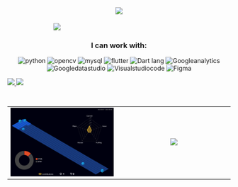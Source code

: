 <div align="center">
  <a href="https://github.com/Aryanutkarsh">
    <img src="Header profile.gif">
  </a>
</div>

<br>
<div align="Right">
  <a href="https://github.com/Aryanutkarsh">
    <img align="right" width="400" src="https://cdn.jsdelivr.net/gh/Aryanutkarsh/Aryanutkarsh/20230408_002623.png">
  </a>
</div>
<br>
<h3 align="center">I can work with:</h3>
<p align="center">
  <img src="https://www.vectorlogo.zone/logos/python/python-icon.svg" alt="python" width="55" height="55 >
  <img src="https://www.vectorlogo.zone/logos/webflow/webflow-icon.svg" alt="webflow" width="55" height="55">
  <img src="https://www.vectorlogo.zone/logos/opencv/opencv-icon.svg" alt="opencv" width="55" height="55">
  <img src="https://www.vectorlogo.zone/logos/mysql/mysql-icon.svg" alt="mysql" width="45" height="55">
  <img src="https://www.vectorlogo.zone/logos/flutterio/flutterio-icon.svg" alt="flutter" width="45" height="55">
  <img src="https://www.vectorlogo.zone/logos/dartlang/dartlang-icon.svg" alt="Dart lang" width="45" height="55">
  <img src="https://www.vectorlogo.zone/logos/google_analytics/google_analytics-icon.svg" alt="Googleanalytics" width="45" height="55"/>
  <img src="https://cdn.cdnlogo.com/logos/g/40/google-data-studio.svg" alt="Googledatastudio" width="45" height="55"/>
  <img src="https://www.vectorlogo.zone/logos/visualstudio_code/visualstudio_code-icon.svg" alt="Visualstudiocode" width="45" height="55"/>
  <img src="https://www.vectorlogo.zone/logos/figma/figma-icon.svg" alt="Figma" width="45" height="55"/>                                                                                                                                       
</p>

<p align="left">
  <a href="https://github.com/Aryanutkarsh">
  <img width="49.5%" src="https://github-readme-stats.vercel.app/api?username=Aryanutkarsh&theme=gruvbox&show_icons=true&hide_border=true&count_private=true" />
    <img width="49.5%" src="https://github-readme-streak-stats.herokuapp.com/?user=Aryanutkarsh&theme=gruvbox&hide_border=true" />
  </a>
</p>
<br>

<div align=Center>
<table>
    <td align="Left" width="600">
<img src="https://raw.githubusercontent.com/Aryanutkarsh/Aryanutkarsh/main/profile-3d-contrib/profile-night-view.svg">
<br>
 </td>
  <td align="Center" width="600">
<a href="https://github.com/Aryanutkarsh">
<img src = "https://cdn.jsdelivr.net/gh/Aryanutkarsh/Aryanutkarsh/cool.jpg" width = 400px>
</a>
<br>
</td>
</table>
</div>

<!---<div align ="center"><img width="150%" src="https://raw.githubusercontent.com/Aryanutkarsh/Aryanutkarsh/output/github-contribution-grid-snake.svg"></div>
--->
